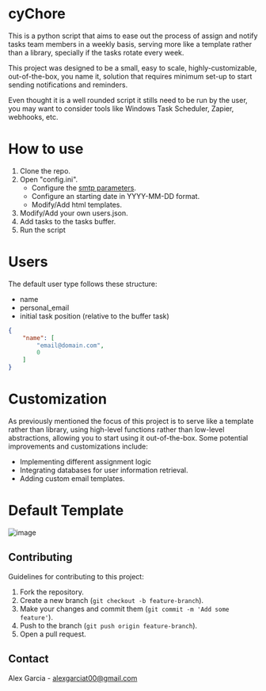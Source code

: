 # cyChore
This is a python script that aims to ease out the process of assign and notify tasks team members in a weekly basis, serving more like a template rather than a library, specially if the tasks rotate every week. 

This project was designed to be a small, easy to scale, highly-customizable, out-of-the-box, you name it, solution that requires minimum set-up to start sending notifications and reminders.

Even thought it is a well rounded script it stills need to be run by the user, you may want to consider tools like Windows Task Scheduler, Zapier, webhooks, etc.

# How to use
1. Clone the repo.
2. Open "config.ini".
    - Configure the [smtp parameters](https://docs.python.org/3/library/smtplib.html).
    - Configure an starting date in YYYY-MM-DD format.
    - Modify/Add html templates.
3. Modify/Add your own users.json.
4. Add tasks to the tasks buffer.
5. Run the script

# Users
The default user type follows these structure:
- name
- personal_email
- initial task position (relative to the buffer task)
``` json
{
    "name": [
        "email@domain.com",
        0
    ]
}
```

# Customization
As previously mentioned the focus of this project is to serve like a template rather than library, using high-level functions rather than low-level abstractions, allowing you to start using it out-of-the-box.
Some potential improvements and customizations include:
- Implementing different assignment logic
- Integrating databases for user information retrieval.
- Adding custom email templates.

# Default Template
![image](https://github.com/AlexGarc-sudo/cyChore/assets/144295305/737d3dcd-f997-4b57-bc99-82a51a595f11)

## Contributing

Guidelines for contributing to this project:

1. Fork the repository.
2. Create a new branch (`git checkout -b feature-branch`).
3. Make your changes and commit them (`git commit -m 'Add some feature'`).
4. Push to the branch (`git push origin feature-branch`).
5. Open a pull request.

## Contact
Alex Garcia - [alexgarciat00@gmail.com](mailto:alexgarciat00@gmail.com)
